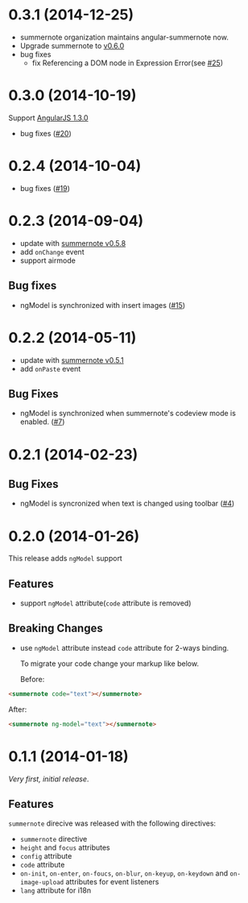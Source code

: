 # 0.3.1 (2014-12-25)
* summernote organization maintains angular-summernote now.
* Upgrade summernote to [v0.6.0](https://github.com/summernote/summernote/releases/tag/v0.6.0)
* bug fixes
    * fix Referencing a DOM node in Expression Error(see
      [#25](https://github.com/summernote/angular-summernote/issues/25))

# 0.3.0 (2014-10-19)
Support [AngularJS 1.3.0](http://angularjs.blogspot.kr/2014/10/angularjs-130-superluminal-nudge.html)
* bug fixes
  ([#20](https://github.com/summernote/angular-summernote/issues/20))

# 0.2.4 (2014-10-04)
* bug fixes
  ([#19](https://github.com/summernote/angular-summernote/issues/19))

# 0.2.3 (2014-09-04)
* update with [summernote v0.5.8](https://github.com/HackerWins/summernote/releases/tag/v0.5.8)
* add `onChange` event
* support airmode

## Bug fixes

* ngModel is synchronized with insert images
  ([#15](https://github.com/summernote/angular-summernote/issues/15))

# 0.2.2 (2014-05-11)

* update with [summernote v0.5.1](https://github.com/HackerWins/summernote/releases/tag/v0.5.1)
* add `onPaste` event

## Bug Fixes

* ngModel is synchronized when summernote's codeview mode is enabled.
  ([#7](https://github.com/summernote/angular-summernote/issues/7))

# 0.2.1 (2014-02-23)

## Bug Fixes

* ngModel is syncronized when text is changed using toolbar
  ([#4](https://github.com/summernote/angular-summernote/issues/4))

# 0.2.0 (2014-01-26)

This release adds `ngModel` support

## Features

* support `ngModel` attribute(`code` attribute is removed)

## Breaking Changes

* use `ngModel` attribute instead `code` attribute for 2-ways binding.

  To migrate your code change your markup like below.
    
  Before:

```html
<summernote code="text"></summernote>
```

  After:

```html
<summernote ng-model="text"></summernote>
```

# 0.1.1 (2014-01-18)

_Very first, initial release_.

## Features

`summernote` direcive was released with the following directives:

* `summernote` directive
* `height` and `focus` attributes
* `config` attribute
* `code` attribute 
* `on-init`, `on-enter`, `on-foucs`, `on-blur`, `on-keyup`,
  `on-keydown` and `on-image-upload` attributes for event listeners
* `lang` attribute for i18n
